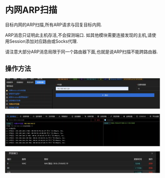 # 内网ARP扫描


目标内网的ARP扫描,所有ARP请求与回复目标内网. 

ARP消息只证明此主机存活,不会探测端口. 如其他模块需要连接发现的主机,请使用Session添加对应路由或Socks代理.

请注意大部分ARP消息局限于同一个路由器下面,也就是说ARP扫描不能跨路由器.

## 操作方法
![](img\Discovery_NetworkServiceScanning_ARPScan\1.webp)

![](img\Discovery_NetworkServiceScanning_ARPScan\2.webp)

![](img\Discovery_NetworkServiceScanning_ARPScan\3.webp)


